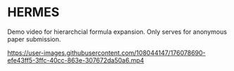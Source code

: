 # HERMES

Demo video for hierarchcial formula expansion. Only serves for anonymous paper submission.


https://user-images.githubusercontent.com/108044147/176078690-efe43ff5-3ffc-40cc-863e-307672da50a6.mp4

